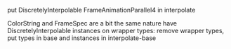 
put DiscretelyInterpolable FrameAnimationParallel4 in interpolate

ColorString and FrameSpec are a bit the same nature have DiscretelyInterpolable
instances on wrapper types:
remove wrapper types, put types in base and instances in interpolate-base
